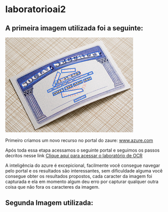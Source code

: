# laboratorioai2

## A primeira imagem utilizada foi a seguinte:
<img src="https://raw.githubusercontent.com/madruguinha1986/laboratorioai2/master/inputs/Primeira_Imagem.png" alt="Cartão de Previdência Social">

Primeiro criamos um novo recurso no portal do zaure: www.azure.com

Após toda essa etapa acessamos o seguinte portal e seguimos os passos decritos nesse link [Clique aqui para acessar o laboratório de OCR](https://microsoftlearning.github.io/mslearn-ai-fundamentals/Instructions/Labs/05-ocr.html)

A inteligência do azure é excepicional, facilmente você consegue navegar pelo portal e os resultados são interessantes, sem dificuldade alguma você consegue obter os resultados propostos, cada caracter da imagem foi capturada e ela em momento algum deu erro por capturar qualquer outra coisa que não fora os caracteres da imagem. 

## Segunda Imagem utilizada:










